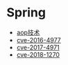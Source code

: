 # Spring

+ [aop技术](./spring-aop底层.pdf)
+ [cve-2016-4977]()
+ [cve-2017-4971]()
+ [cve-2018-1270]()
